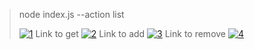> node index.js --action list
>
> <a href="https://ibb.co/HD0gH8y"><img src="https://ibb.co/HD0gH8y" alt="1" border="0"></a>
> Link to get
> <a href="https://ibb.co/kKyvVkR"><img src="https://ibb.co/kKyvVkR" alt="2" border="0"></a>
> Link to add
> <a href="https://ibb.co/hY5fp82"><img src="https://ibb.co/hY5fp82" alt="3" border="0"></a>
> Link to remove
> <a href="https://ibb.co/X2NVHCV"><img src="https://ibb.co/X2NVHCV" alt="4" border="0"></a>
